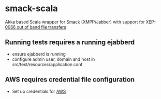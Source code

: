 # smack-scala
Akka based Scala wrapper for [Smack](https://github.com/igniterealtime/Smack) (XMPP/Jabber) with support for [XEP-0066 out of band file transfers](http://xmpp.org/extensions/xep-0066.html)

## Running tests requires a running ejabberd
* ensure ejabberd is running
* configure admin user, domain and host in src/test/resources/application.conf

## AWS requires credential file configuration
* Set up credentials for [AWS](http://docs.aws.amazon.com/AWSSdkDocsJava/latest/DeveloperGuide/credentials.html#credentials-file-format)

